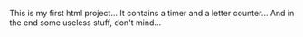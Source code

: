 This is my first html project...
It contains a timer and a letter counter...
And in the end some useless stuff, don't mind...
